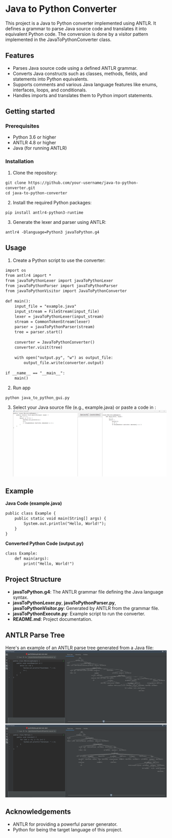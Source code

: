 # Java to Python Converter
This project is a Java to Python converter implemented using ANTLR. It defines a grammar to parse Java source code and translates it into equivalent Python code. The conversion is done by a visitor pattern implemented in the JavaToPythonConverter class.
## Features
- Parses Java source code using a defined ANTLR grammar.
- Converts Java constructs such as classes, methods, fields, and statements into Python equivalents.
- Supports comments and various Java language features like enums, interfaces, loops, and conditionals.
- Handles imports and translates them to Python import statements.
## Getting started 
### Prerequisites
- Python 3.6 or higher
- ANTLR 4.8 or higher
- Java (for running ANTLR)
### Installation
1) Clone the repository:
````
git clone https://github.com/your-username/java-to-python-converter.git
cd java-to-python-converter
````
2) Install the required Python packages:
````
pip install antlr4-python3-runtime
````
3) Generate the lexer and parser using ANTLR:
````
antlr4 -Dlanguage=Python3 javaToPython.g4
````
## Usage
1) Create a Python script to use the converter:

````
import os
from antlr4 import *
from javaToPythonLexer import javaToPythonLexer
from javaToPythonParser import javaToPythonParser
from javaToPythonVisitor import JavaToPythonConverter

def main():
    input_file = "example.java"
    input_stream = FileStream(input_file)
    lexer = javaToPythonLexer(input_stream)
    stream = CommonTokenStream(lexer)
    parser = javaToPythonParser(stream)
    tree = parser.start()

    converter = JavaToPythonConverter()
    converter.visit(tree)
    
    with open("output.py", "w") as output_file:
        output_file.write(converter.output)

if __name__ == "__main__":
    main()
````
2) Run app
````
python java_to_python_gui.py
````
3) Select your Java source file (e.g., example.java) or paste a code in :
 ![Convertion window](images/kompilatory.png) 


## Example
**Java Code (example.java)**
````
public class Example {
    public static void main(String[] args) {
        System.out.println("Hello, World!");
    }
}
````
**Converted Python Code (output.py)**
````
class Example:
    def main(args):
        print("Hello, World!")
````
## Project Structure
- **javaToPython.g4**: The ANTLR grammar file defining the Java language syntax.
- **javaToPythonLexer.py**, **javaToPythonParser.py**, **javaToPythonVisitor.py**: Generated by ANTLR from the grammar file.
- **javaToPythonExecute.py**: Example script to run the converter.
- **README.md**: Project documentation.
## ANTLR Parse Tree
Here's an example of an ANTLR parse tree generated from a Java file:
![ANTLR Parse Tree](images/s1.png)
![ANTLR Parse Tree](images/s2.png)
## Acknowledgements
- ANTLR for providing a powerful parser generator.
- Python for being the target language of this project.
  
